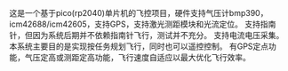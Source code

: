 这是一个基于pico(rp2040)单片机的飞控项目，硬件支持气压计bmp390，icm42688/icm42605，支持GPS，支持激光测距模块和光流定位。
支持指南针，但因为系统后期并不依赖指南针飞行，测试并不充分。
支持电流电压采集。
本系统主要目的是实现按任务规划飞行，同时也可以遥控控制。
有GPS定点功能，气压定高或测距定高功能，飞行速度自适应以最大优化飞行效率。
